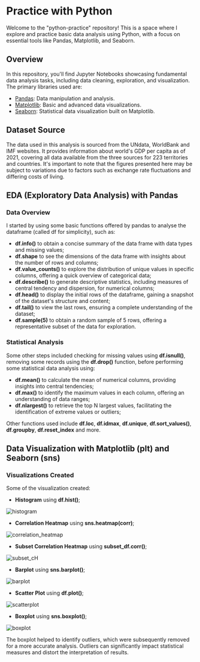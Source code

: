 # Practice with Python

Welcome to the "python-practice" repository! This is a space where I explore and practice basic data analysis using Python, with a focus on essential tools like Pandas, Matplotlib, and Seaborn.

## Overview

In this repository, you'll find Jupyter Notebooks showcasing fundamental data analysis tasks, including data cleaning, exploration, and visualization. The primary libraries used are:

- [Pandas](https://pandas.pydata.org/): Data manipulation and analysis.
- [Matplotlib](https://matplotlib.org/): Basic and advanced data visualizations.
- [Seaborn](https://seaborn.pydata.org/): Statistical data visualization built on Matplotlib.

## Dataset Source

The data used in this analysis is sourced from the UNdata, WorldBank and IMF websites. It provides information about world's GDP per capita as of 2021, covering all data available from the three sources for 223 territories and countries. It's important to note that the figures presented here may be subject to variations due to factors such as exchange rate fluctuations and differing costs of living.

## EDA (Exploratory Data Analysis) with Pandas

### Data Overview
I started by using some basic functions offered by pandas to analyse the dataframe (called df for simplicity), such as:
- **df.info()** to obtain a concise summary of the data frame with data types and missing values;
- **df.shape** to see the dimensions of the data frame with insights about the number of rows and columns;
- **df.value_counts()** to explore the distribution of unique values in specific columns, offering a quick overview of categorical data;
- **df.describe()** to generate descriptive statistics, including measures of central tendency and dispersion, for numerical columns;
- **df.head()** to display the initial rows of the dataframe, gaining a snapshot of the dataset's structure and content;
- **df.tail()** to view the last rows, ensuring a complete understanding of the dataset;
- **df.sample(5)** to obtain a random sample of 5 rows, offering a representative subset of the data for exploration.

### Statistical Analysis
Some other steps included checking for missing values using **df.isnull()**, removing some records using the **df.drop()** function, before performing some statistical data analysis using:
- **df.mean()** to calculate the mean of numerical columns, providing insights into central tendencies;
- **df.max()** to identify the maximum values in each column, offering an understanding of data ranges;
- **df.nlargest()** to retrieve the top N largest values, facilitating the identification of extreme values or outliers;

Other functions used include **df.loc**, **df.idmax**, **df.unique**, **df.sort_values()**, **df.groupby**, **df.reset_index** and more.

## Data Visualization with Matplotlib (plt) and Seaborn (sns)

### Visualizations Created
Some of the visualization created:

- **Histogram** using **df.hist()**;


![histogram](https://github.com/giacomo-carta/python-practice/assets/153180003/1e409f7b-5982-4e89-acbe-1b2745d68f6c)

- **Correlation Heatmap** using **sns.heatmap(corr)**;


![correlation_heatmap](https://github.com/giacomo-carta/python-practice/assets/153180003/c388abac-8fcf-4fda-b55a-9ff0f95a22d9)

- **Subset Correlation Heatmap** using **subset_df.corr()**;


![subset_cH](https://github.com/giacomo-carta/python-practice/assets/153180003/4f2f2f3c-36c4-4330-89c0-4f515a368a67)

- **Barplot** using **sns.barplot()**;


![barplot](https://github.com/giacomo-carta/python-practice/assets/153180003/d0710e63-6c45-440d-bbbb-ca114c520503)


- **Scatter Plot** using **df.plot()**;


![scatterplot](https://github.com/giacomo-carta/python-practice/assets/153180003/65d5acab-023c-42b3-a811-cb5b57f20a41)


- **Boxplot** using **sns.boxplot()**;


![boxplot](https://github.com/giacomo-carta/python-practice/assets/153180003/b5b65918-3106-4733-a995-05ffcd118f6c)

The boxplot helped to identify outliers, which were subsequently removed for a more accurate analysis. Outliers can significantly impact statistical measures and distort the interpretation of results.



